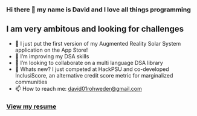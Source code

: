 ### Hi there 👋 my name is David and I love all things programming
## I am very ambitous and looking for challenges

- 🔭 I just put the first version of my Augmented Reality Solar System application on the App Store!
- 🌱 I’m improving my DSA skills
- 👯 I’m looking to collaborate on a multi language DSA library
- 💬 Whats new? I just competed at HackPSU and co-developed InclusiScore, an alternative credit score metric for marginalized communities
- 📫 How to reach me: david01rohweder@gmail.com

### [View my resume](https://github.com/davidrohweder/davidrohweder.github.io/blob/master/resume/David%20Rohweder%20Resume.pdf)
